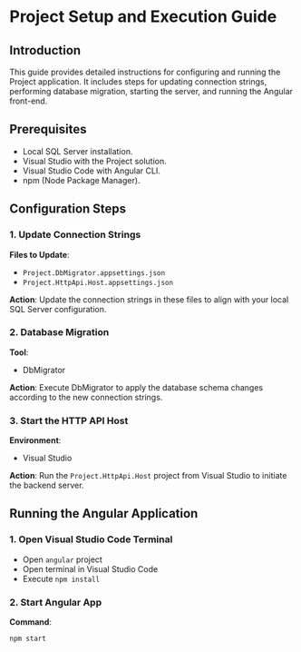 # Project Setup and Execution Guide

## Introduction

This guide provides detailed instructions for configuring and running the Project application. It includes steps for updating connection strings, performing database migration, starting the server, and running the Angular front-end.

## Prerequisites

- Local SQL Server installation.
- Visual Studio with the Project solution.
- Visual Studio Code with Angular CLI.
- npm (Node Package Manager).

## Configuration Steps

### 1. Update Connection Strings

**Files to Update**:
- `Project.DbMigrator.appsettings.json`
- `Project.HttpApi.Host.appsettings.json`

**Action**:
Update the connection strings in these files to align with your local SQL Server configuration.

### 2. Database Migration

**Tool**:
- DbMigrator

**Action**:
Execute DbMigrator to apply the database schema changes according to the new connection strings.

### 3. Start the HTTP API Host

**Environment**:
- Visual Studio

**Action**:
Run the `Project.HttpApi.Host` project from Visual Studio to initiate the backend server.

## Running the Angular Application

### 1. Open Visual Studio Code Terminal

- Open `angular` project
- Open terminal in Visual Studio Code
- Execute ```npm install```

### 2. Start Angular App

**Command**:
```bash
npm start

